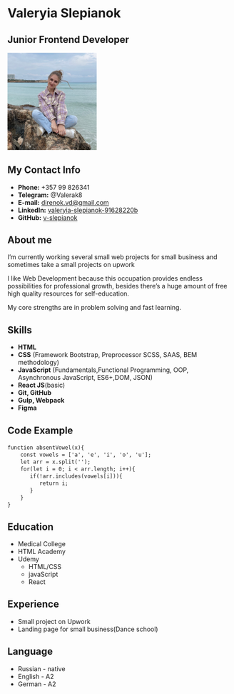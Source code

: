 # Valeryia Slepianok

## Junior Frontend Developer

<img src="img/photo.jpeg" alt="me" width="200"/>


##  My Contact Info
- **Phone:** +357 99 826341 
- **Telegram:** @Valerak8
- **E-mail:** direnok.vd@gmail.com
- **LinkedIn:** [valeryia-slepianok-91628220b](https://www.linkedin.com/in/valeryia-slepianok-91628220b/)
- **GitHub:** [v-slepianok](https://github.com/v-slepianok)

## About me
I’m currently working several small web projects for small business and sometimes take a small projects on upwork

I like Web Development because this occupation provides endless possibilities for professional growth,
besides there’s a huge amount of free high quality resources for self-education.

My core strengths are in problem solving and fast learning.

## Skills
* **HTML**
* **CSS** (Framework Bootstrap, Preprocessor SCSS, SAAS, BEM methodology)
* **JavaScript** (Fundamentals,Functional Programming, OOP, Asynchronous JavaScript, ES6+,DOM, JSON)
* **React JS**(basic)
* **Git, GitHub**
* **Gulp, Webpack**
* **Figma** 

## Code Example
```
function absentVowel(x){
    const vowels = ['a', 'e', 'i', 'o', 'u'];
    let arr = x.split('');
    for(let i = 0; i < arr.length; i++){
       if(!arr.includes(vowels[i])){
          return i;
       }
    }
}
```

## Education
* Medical College
* HTML Academy
* Udemy
    * HTML/CSS
    * javaScript
    * React 

## Experience
* Small project on Upwork
* Landing page for small business(Dance school)

## Language 
* Russian - native
* English - A2
* German - A2
